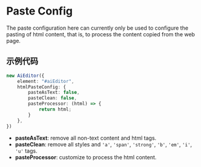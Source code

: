 # Paste Config

The paste configuration here can currently only be used to configure the pasting of html content, that is, to process the content copied from the web page.

## 示例代码

```typescript
new AiEditor({
    element: "#aiEditor",
    htmlPasteConfig: {
        pasteAsText: false,
        pasteClean: false,
        pasteProcessor: (html) => {
            return html;
        }
    },
})
```

- **pasteAsText**: remove all non-text content and html tags.
- **pasteClean**: remove all styles and `'a'`, `'span'`, `'strong'`, `'b'`, `'em'`, `'i'`, `'u'` tags.
- **pasteProcessor**: customize to process the html content.